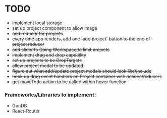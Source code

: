 # TODO
* implement local storage
* set up project component to allow image
* ~~add reducer for projects~~
* ~~every time app renders, add one 'add project' button to the end of project reducer~~
* ~~add slider to Doing Workspace to limit projects~~
* ~~implement drag and drop capability~~
* ~~set up projects to be DropTargets~~
* ~~allow project modal to be updated~~
* ~~figure out what add/update project modals should look like/include~~
* ~~hook up drag event handlers on Project container with actions/reducers~~
* get moveTodo action to be called within hover function


### Frameworks/Libraries to implement:
* GunDB
* React-Router